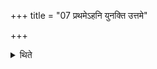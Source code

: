 +++
title = "07 प्रथमेऽहनि युनक्ति उत्तमे"

+++

<details><summary>थिते</summary>

प्रथमेऽहनि युनक्ति । उत्तमे विमुञ्चति ७
</details>
